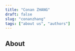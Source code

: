 ```yaml
---
title: "Conan ZHANG"
draft: false
slug: "conanzhang"
tags: ["about us", "authors"]
---
```


## About





